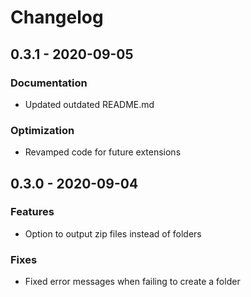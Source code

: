 # Changelog


## 0.3.1 - 2020-09-05

### Documentation
- Updated outdated README.md

### Optimization
- Revamped code for future extensions


## 0.3.0 - 2020-09-04

### Features
- Option to output zip files instead of folders

### Fixes
- Fixed error messages when failing to create a folder
